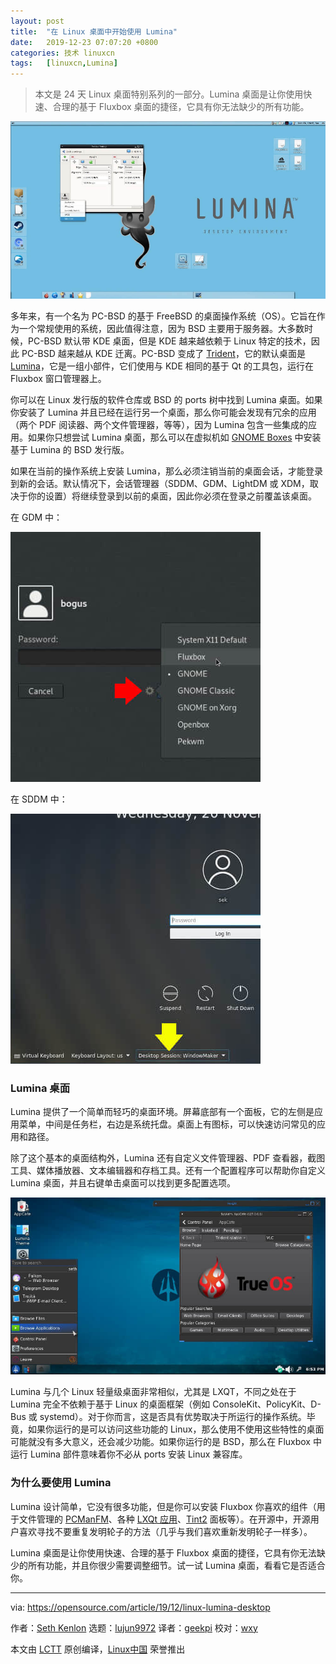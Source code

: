 ```yaml
---
layout: post
title:	"在 Linux 桌面中开始使用 Lumina"
date:	2019-12-23 07:07:20 +0800 
categories:	技术 linuxcn 
tags:	[linuxcn,Lumina]
---
```




> 
> 本文是 24 天 Linux 桌面特别系列的一部分。Lumina 桌面是让你使用快速、合理的基于 Fluxbox 桌面的捷径，它具有你无法缺少的所有功能。
> 
> 
> 


![](/Asserts/Images/album/201912/23/070658vtgg3wkrpg5g36rs.jpg)


多年来，有一个名为 PC-BSD 的基于 FreeBSD 的桌面操作系统（OS）。它旨在作为一个常规使用的系统，因此值得注意，因为 BSD 主要用于服务器。大多数时候，PC-BSD 默认带 KDE 桌面，但是 KDE 越来越依赖于 Linux 特定的技术，因此 PC-BSD 越来越从 KDE 迁离。PC-BSD 变成了 [Trident](https://project-trident.org/)，它的默认桌面是 [Lumina](https://lumina-desktop.org/)，它是一组小部件，它们使用与 KDE 相同的基于 Qt 的工具包，运行在 Fluxbox 窗口管理器上。


你可以在 Linux 发行版的软件仓库或 BSD 的 ports 树中找到 Lumina 桌面。如果你安装了 Lumina 并且已经在运行另一个桌面，那么你可能会发现有冗余的应用（两个 PDF 阅读器、两个文件管理器，等等），因为 Lumina 包含一些集成的应用。如果你只想尝试 Lumina 桌面，那么可以在虚拟机如 [GNOME Boxes](https://opensource.com/article/19/5/getting-started-gnome-boxes-virtualization) 中安装基于 Lumina 的 BSD 发行版。


如果在当前的操作系统上安装 Lumina，那么必须注销当前的桌面会话，才能登录到新的会话。默认情况下，会话管理器（SDDM、GDM、LightDM 或 XDM，取决于你的设置）将继续登录到以前的桌面，因此你必须在登录之前覆盖该桌面。


在 GDM 中：


![Selecting your desktop in GDM](/Asserts/Images/album/201912/23/070722llb9m1xm2lsguunx.jpg "Selecting your desktop in GDM")


在 SDDM 中：


![Selecting your desktop in KDM](/Asserts/Images/album/201912/23/070722rtp4riotq4ktwokn.jpg "Selecting your desktop in KDM")


### Lumina 桌面


Lumina 提供了一个简单而轻巧的桌面环境。屏幕底部有一个面板，它的左侧是应用菜单，中间是任务栏，右边是系统托盘。桌面上有图标，可以快速访问常见的应用和路径。


除了这个基本的桌面结构外，Lumina 还有自定义文件管理器、PDF 查看器，截图工具、媒体播放器、文本编辑器和存档工具。还有一个配置程序可以帮助你自定义 Lumina 桌面，并且右键单击桌面可以找到更多配置选项。


![Lumina desktop running on Project Trident](/Asserts/Images/album/201912/23/070723x5nzvn4tnffu4ub7.jpg "Lumina desktop running on Project Trident")


Lumina 与几个 Linux 轻量级桌面非常相似，尤其是 LXQT，不同之处在于 Lumina 完全不依赖于基于 Linux 的桌面框架（例如 ConsoleKit、PolicyKit、D-Bus 或 systemd）。对于你而言，这是否具有优势取决于所运行的操作系统。毕竟，如果你运行的是可以访问这些功能的 Linux，那么使用不使用这些特性的桌面可能就没有多大意义，还会减少功能。如果你运行的是 BSD，那么在 Fluxbox 中运行 Lumina 部件意味着你不必从 ports 安装 Linux 兼容库。


### 为什么要使用 Lumina


Lumina 设计简单，它没有很多功能，但是你可以安装 Fluxbox 你喜欢的组件（用于文件管理的 [PCManFM](https://wiki.lxde.org/en/PCManFM)、各种 [LXQt 应用](http://lxqt.org)、[Tint2](https://opensource.com/article/19/1/productivity-tool-tint2) 面板等）。在开源中，开源用户喜欢寻找不要重复发明轮子的方法（几乎与我们喜欢重新发明轮子一样多）。


Lumina 桌面是让你使用快速、合理的基于 Fluxbox 桌面的捷径，它具有你无法缺少的所有功能，并且你很少需要调整细节。试一试 Lumina 桌面，看看它是否适合你。




---


via: <https://opensource.com/article/19/12/linux-lumina-desktop>


作者：[Seth Kenlon](https://opensource.com/users/seth) 选题：[lujun9972](https://github.com/lujun9972) 译者：[geekpi](https://github.com/geekpi) 校对：[wxy](https://github.com/wxy)


本文由 [LCTT](https://github.com/LCTT/TranslateProject) 原创编译，[Linux中国](https://linux.cn/) 荣誉推出
